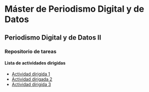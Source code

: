 # Máster de Periodismo Digital y de Datos

## Periodismo Digital y de Datos II

### Repositorio de tareas

#### Lista de actividades dirigidas

- [Actividad dirigida 1](ad1.md)
- [Actividad dirigada 2](ad2.md)
- [Actividad dirigida 3](ad3.ipynb)
 
